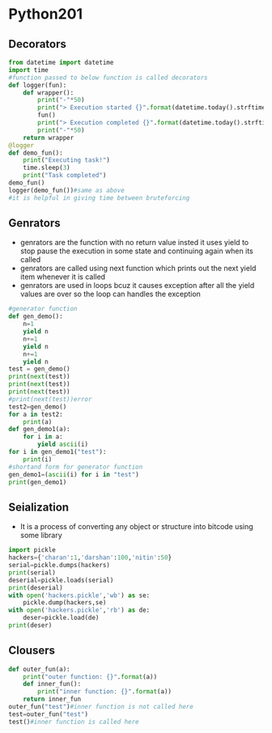 # Python201  
## Decorators
```python
from datetime import datetime 
import time
#function passed to below function is called decorators     
def logger(fun):
    def wrapper():
        print("-"*50)
        print("> Execution started {}".format(datetime.today().strftime("%D-%m-%Y %H:%M:%S")))
        fun()
        print("> Execution completed {}".format(datetime.today().strftime("%D-%m-%Y %H:%M:%S")))
        print("-"*50)
    return wrapper
@logger
def demo_fun():
    print("Executing task!")
    time.sleep(3)
    print("Task completed")
demo_fun()
logger(demo_fun())#same as above
#it is helpful in giving time between bruteforcing 
```
## Genrators
* genrators are the function with no return value insted it uses yield to stop pause the execution in some state and continuing again when its called
* genrators are called using next function which prints out the next yield item whenever it is called
* genrators are used in loops bcuz it causes exception after all the yield values are over so the loop can handles the exception
```python
#generator function
def gen_demo():
    n=1
    yield n
    n+=1
    yield n
    n+=1
    yield n
test = gen_demo()
print(next(test))
print(next(test))
print(next(test))
#print(next(test))error
test2=gen_demo()
for a in test2:
    print(a)
def gen_demo1(a):
    for i in a:
        yield ascii(i)
for i in gen_demo1("test"):
    print(i)
#shortand form for generator function
gen_demo1=(ascii(i) for i in "test")
print(gen_demo1)
```
## Seialization
* It is a process of converting any object or structure into bitcode using some library
```python
import pickle 
hackers={'charan':1,'darshan':100,'nitin':50}
serial=pickle.dumps(hackers)
print(serial)
deserial=pickle.loads(serial)
print(deserial)
with open('hackers.pickle','wb') as se:
    pickle.dump(hackers,se)
with open('hackers.pickle','rb') as de:
    deser=pickle.load(de)
print(deser)
```
## Clousers
```python
def outer_fun(a):
    print("outer function: {}".format(a))
    def inner_fun():
        print("inner function: {}".format(a))
    return inner_fun
outer_fun("test")#inner function is not called here
test=outer_fun("test")
test()#inner function is called here
```